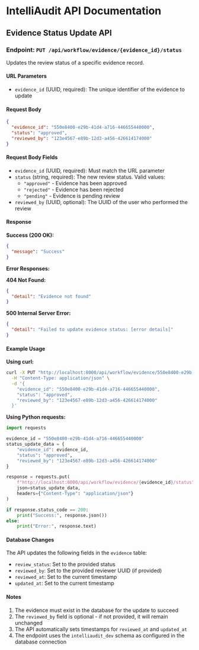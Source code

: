 # IntelliAudit API Documentation

## Evidence Status Update API

### Endpoint: `PUT /api/workflow/evidence/{evidence_id}/status`

Updates the review status of a specific evidence record.

#### URL Parameters
- `evidence_id` (UUID, required): The unique identifier of the evidence to update

#### Request Body
```json
{
  "evidence_id": "550e8400-e29b-41d4-a716-446655440000",
  "status": "approved",
  "reviewed_by": "123e4567-e89b-12d3-a456-426614174000"
}
```

#### Request Body Fields
- `evidence_id` (UUID, required): Must match the URL parameter
- `status` (string, required): The new review status. Valid values:
  - `"approved"` - Evidence has been approved
  - `"rejected"` - Evidence has been rejected
  - `"pending"` - Evidence is pending review
- `reviewed_by` (UUID, optional): The UUID of the user who performed the review

#### Response

**Success (200 OK):**
```json
{
  "message": "Success"
}
```

**Error Responses:**

**404 Not Found:**
```json
{
  "detail": "Evidence not found"
}
```

**500 Internal Server Error:**
```json
{
  "detail": "Failed to update evidence status: [error details]"
}
```

#### Example Usage

**Using curl:**
```bash
curl -X PUT "http://localhost:8000/api/workflow/evidence/550e8400-e29b-41d4-a716-446655440000/status" \
  -H "Content-Type: application/json" \
  -d '{
    "evidence_id": "550e8400-e29b-41d4-a716-446655440000",
    "status": "approved",
    "reviewed_by": "123e4567-e89b-12d3-a456-426614174000"
  }'
```

**Using Python requests:**
```python
import requests

evidence_id = "550e8400-e29b-41d4-a716-446655440000"
status_update_data = {
    "evidence_id": evidence_id,
    "status": "approved",
    "reviewed_by": "123e4567-e89b-12d3-a456-426614174000"
}

response = requests.put(
    f"http://localhost:8000/api/workflow/evidence/{evidence_id}/status",
    json=status_update_data,
    headers={"Content-Type": "application/json"}
)

if response.status_code == 200:
    print("Success:", response.json())
else:
    print("Error:", response.text)
```

#### Database Changes

The API updates the following fields in the `evidence` table:
- `review_status`: Set to the provided status
- `reviewed_by`: Set to the provided reviewer UUID (if provided)
- `reviewed_at`: Set to the current timestamp
- `updated_at`: Set to the current timestamp

#### Notes

1. The evidence must exist in the database for the update to succeed
2. The `reviewed_by` field is optional - if not provided, it will remain unchanged
3. The API automatically sets timestamps for `reviewed_at` and `updated_at`
4. The endpoint uses the `intelliaudit_dev` schema as configured in the database connection 